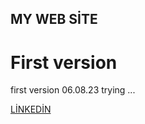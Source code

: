 ## MY WEB SİTE
 # First version

 first version 06.08.23
 trying ...

 [LİNKEDİN](https://www.linkedin.com/in/emrgcmn/)